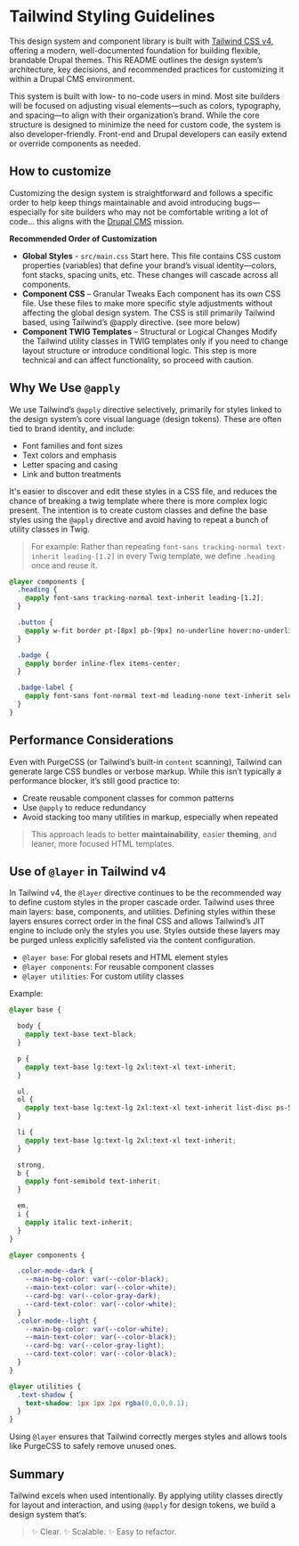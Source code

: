 # Tailwind Styling Guidelines

This design system and component library is built with [Tailwind CSS v4](https://tailwindcss.com), offering a modern, well-documented foundation for building flexible, brandable Drupal themes. This README outlines the design system’s architecture, key decisions, and recommended practices for customizing it within a Drupal CMS environment.

This system is built with low- to no-code users in mind. Most site builders will be focused on adjusting visual elements—such as colors, typography, and spacing—to align with their organization’s brand. While the core structure is designed to minimize the need for custom code, the system is also developer-friendly. Front-end and Drupal developers can easily extend or override components as needed.

## How to customize
Customizing the design system is straightforward and follows a specific order to help keep things maintainable and avoid introducing bugs—especially for site builders who may not be comfortable writing a lot of code… this aligns with the [Drupal CMS](https://new.drupal.org/drupal-cms) mission.

**Recommended Order of Customization**
- **Global Styles** - `src/main.css`
Start here. This file contains CSS custom properties (variables) that define your brand’s visual identity—colors, font stacks, spacing units, etc. These changes will cascade across all components.
- **Component CSS** – Granular Tweaks
Each component has its own CSS file. Use these files to make more specific style adjustments without affecting the global design system. The CSS is still primarily Tailwind based, using Tailwind’s @apply directive. (see more below)
- **Component TWIG Templates** – Structural or Logical Changes
Modify the Tailwind utility classes in TWIG templates only if you need to change layout structure or introduce conditional logic. This step is more technical and can affect functionality, so proceed with caution.

## Why We Use `@apply`

We use Tailwind’s `@apply` directive selectively, primarily for styles linked to the design system’s core visual language (design tokens). These are often tied to brand identity, and include:

* Font families and font sizes
* Text colors and emphasis
* Letter spacing and casing
* Link and button treatments

 It's easier to discover and edit these styles in a CSS file, and reduces the chance of breaking a twig template where there is more complex logic present. The intention is to create custom classes and define the base styles using the `@apply` directive and avoid having to repeat a bunch of utility classes in Twig.

> For example:
> Rather than repeating `font-sans tracking-normal text-inherit leading-[1.2]` in every Twig template, we define `.heading` once and reuse it.

```scss
@layer components {
  .heading {
    @apply font-sans tracking-normal text-inherit leading-[1.2];
  }

  .button {
    @apply w-fit border pt-[8px] pb-[9px] no-underline hover:no-underline;
  }

  .badge {
    @apply border inline-flex items-center;
  }

  .badge-label {
    @apply font-sans font-normal text-md leading-none text-inherit select-none;
  }
}
```

## Performance Considerations

Even with PurgeCSS (or Tailwind’s built-in `content` scanning), Tailwind can generate large CSS bundles or verbose markup. While this isn’t typically a performance blocker, it’s still good practice to:

* Create reusable component classes for common patterns
* Use `@apply` to reduce redundancy
* Avoid stacking too many utilities in markup, especially when repeated

> This approach leads to better **maintainability**, easier **theming**, and leaner, more focused HTML templates.

## Use of `@layer` in Tailwind v4

In Tailwind v4, the `@layer` directive continues to be the recommended way to define custom styles in the proper cascade order. Tailwind uses three main layers: base, components, and utilities. Defining styles within these layers ensures correct order in the final CSS and allows Tailwind’s JIT engine to include only the styles you use. Styles outside these layers may be purged unless explicitly safelisted via the content configuration.

* `@layer base`: For global resets and HTML element styles
* `@layer components`: For reusable component classes
* `@layer utilities`: For custom utility classes

Example:

```scss
@layer base {

  body {
    @apply text-base text-black;
  }

  p {
    @apply text-base lg:text-lg 2xl:text-xl text-inherit;
  }

  ul,
  ol {
    @apply text-base lg:text-lg 2xl:text-xl text-inherit list-disc ps-5;
  }

  li {
    @apply text-base lg:text-lg 2xl:text-xl text-inherit;
  }

  strong,
  b {
    @apply font-semibold text-inherit;
  }

  em,
  i {
    @apply italic text-inherit;
  }
}

@layer components {

  .color-mode--dark {
    --main-bg-color: var(--color-black);
    --main-text-color: var(--color-white);
    --card-bg: var(--color-gray-dark);
    --card-text-color: var(--color-white);
  }
  .color-mode--light {
    --main-bg-color: var(--color-white);
    --main-text-color: var(--color-black);
    --card-bg: var(--color-gray-light);
    --card-text-color: var(--color-black);
  }
}

@layer utilities {
  .text-shadow {
    text-shadow: 1px 1px 2px rgba(0,0,0,0.1);
  }
}
```

Using `@layer` ensures that Tailwind correctly merges styles and allows tools like PurgeCSS to safely remove unused ones.

## Summary

Tailwind excels when used intentionally. By applying utility classes directly for layout and interaction, and using `@apply` for design tokens, we build a design system that’s:

> ✨ Clear. ✨ Scalable. ✨ Easy to refactor.
